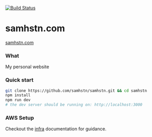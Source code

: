 [![Build Status](https://samhstn.com/badge)](https://console.aws.amazon.com/codesuite/codebuild/projects/CodeBuild)

# samhstn.com

[samhstn.com](http://samhstn.com)

### What

My personal website

### Quick start

```bash
git clone https://github.com/samhstn/samhstn.git && cd samhstn
npm install
npm run dev
# the dev server should be running on: http://localhost:3000
```

### AWS Setup

Checkout the [infra](./infra) documentation for guidance.
